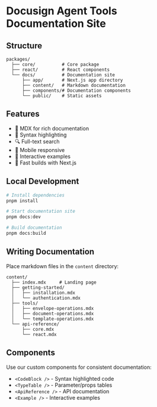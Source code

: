 # Docusign Agent Tools Documentation Site

## Structure
```
packages/
  ├── core/          # Core package
  ├── react/         # React components
  └── docs/          # Documentation site
      ├── app/       # Next.js app directory
      ├── content/   # Markdown documentation
      ├── components/# Documentation components
      └── public/    # Static assets
```

## Features
- 📝 MDX for rich documentation
- 🎨 Syntax highlighting
- 🔍 Full-text search
- 📱 Mobile responsive
- 🎯 Interactive examples
- 🚀 Fast builds with Next.js

## Local Development
```bash
# Install dependencies
pnpm install

# Start documentation site
pnpm docs:dev

# Build documentation
pnpm docs:build
```

## Writing Documentation
Place markdown files in the `content` directory:
```
content/
  ├── index.mdx     # Landing page
  ├── getting-started/
  │   ├── installation.mdx
  │   └── authentication.mdx
  ├── tools/
  │   ├── envelope-operations.mdx
  │   ├── document-operations.mdx
  │   └── template-operations.mdx
  └── api-reference/
      ├── core.mdx
      └── react.mdx
```

## Components
Use our custom components for consistent documentation:
- `<CodeBlock />` - Syntax highlighted code
- `<TypeTable />` - Parameter/props tables
- `<ApiReference />` - API documentation
- `<Example />` - Interactive examples 